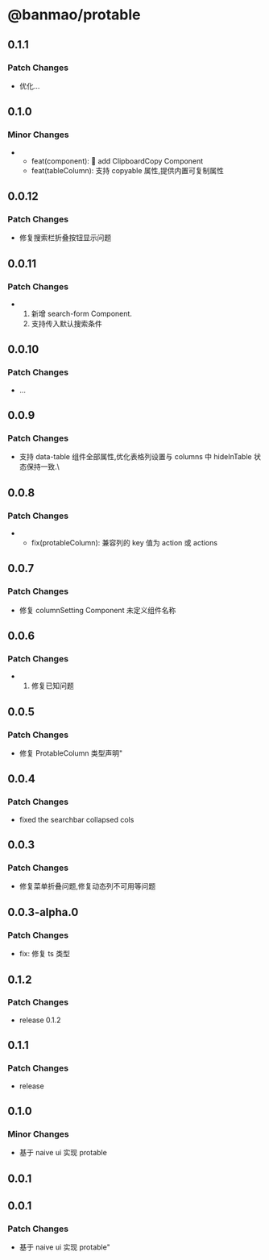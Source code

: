 # @banmao/protable

## 0.1.1

### Patch Changes

- 优化...

## 0.1.0

### Minor Changes

- - feat(component): :tada: add ClipboardCopy Component
  - feat(tableColumn): 支持 copyable 属性,提供内置可复制属性

## 0.0.12

### Patch Changes

- 修复搜索栏折叠按钮显示问题

## 0.0.11

### Patch Changes

- 1. 新增 search-form Component.
  2. 支持传入默认搜索条件

## 0.0.10

### Patch Changes

- ...

## 0.0.9

### Patch Changes

- 支持 data-table 组件全部属性,优化表格列设置与 columns 中 hideInTable 状态保持一致.\

## 0.0.8

### Patch Changes

- - fix(protableColumn): 兼容列的 key 值为 action 或 actions

## 0.0.7

### Patch Changes

- 修复 columnSetting Component 未定义组件名称

## 0.0.6

### Patch Changes

- 1. 修复已知问题

## 0.0.5

### Patch Changes

- 修复 ProtableColumn 类型声明"

## 0.0.4

### Patch Changes

- fixed the searchbar collapsed cols

## 0.0.3

### Patch Changes

- 修复菜单折叠问题,修复动态列不可用等问题

## 0.0.3-alpha.0

### Patch Changes

- fix: 修复 ts 类型

## 0.1.2

### Patch Changes

- release 0.1.2

## 0.1.1

### Patch Changes

- release

## 0.1.0

### Minor Changes

- 基于 naive ui 实现 protable

## 0.0.1

## 0.0.1

### Patch Changes

- 基于 naive ui 实现 protable"
